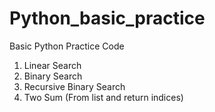 # Python_basic_practice
Basic Python Practice Code
1) Linear Search
2) Binary Search
3) Recursive Binary Search
4) Two Sum (From list and return indices)
